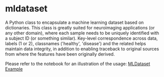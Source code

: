 # mldataset
A Python class to encapsulate a machine learning dataset based on dictionaries.  This class is greatly suited for neuroimaging applications (or any other domain), where each sample needs to be uniquely identified with a subject ID (or something similar). Key-level correspondence across data, labels (1 or 2), classnames ('healthy', 'disease') and the related helps maintain data integrity, in addition to enabling traceback to original sources from where the features have been originally derived.

Please refer to the notebook for an illustration of the usage: [MLDataset Example](MLDatasetExample.ipynb)
